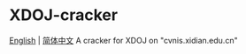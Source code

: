 # XDOJ-cracker
[English](README.md) | [简体中文](README.zh-CN.md)
A cracker for XDOJ on "cvnis.xidian.edu.cn"
